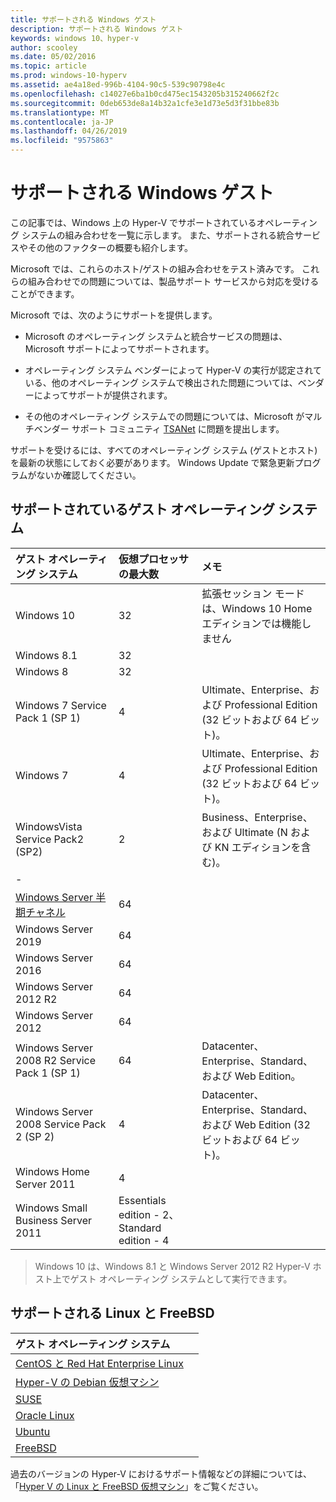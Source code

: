 ```yaml
---
title: サポートされる Windows ゲスト
description: サポートされる Windows ゲスト
keywords: windows 10、hyper-v
author: scooley
ms.date: 05/02/2016
ms.topic: article
ms.prod: windows-10-hyperv
ms.assetid: ae4a18ed-996b-4104-90c5-539c90798e4c
ms.openlocfilehash: c14027e6ba1b0cd475ec1543205b315240662f2c
ms.sourcegitcommit: 0deb653de8a14b32a1cfe3e1d73e5d3f31bbe83b
ms.translationtype: MT
ms.contentlocale: ja-JP
ms.lasthandoff: 04/26/2019
ms.locfileid: "9575863"
---
```

# <a name="supported-windows-guests"></a>サポートされる Windows ゲスト

この記事では、Windows 上の Hyper-V でサポートされているオペレーティング システムの組み合わせを一覧に示します。  また、サポートされる統合サービスやその他のファクターの概要も紹介します。

Microsoft では、これらのホスト/ゲストの組み合わせをテスト済みです。  これらの組み合わせでの問題については、製品サポート サービスから対応を受けることができます。

Microsoft では、次のようにサポートを提供します。

* Microsoft のオペレーティング システムと統合サービスの問題は、Microsoft サポートによってサポートされます。

* オペレーティング システム ベンダーによって Hyper-V の実行が認定されている、他のオペレーティング システムで検出された問題については、ベンダーによってサポートが提供されます。

* その他のオペレーティング システムでの問題については、Microsoft がマルチベンダー サポート コミュニティ [TSANet](http://www.tsanet.org/) に問題を提出します。

サポートを受けるには、すべてのオペレーティング システム (ゲストとホスト) を最新の状態にしておく必要があります。  Windows Update で緊急更新プログラムがないか確認してください。

## <a name="supported-guest-operating-systems"></a>サポートされているゲスト オペレーティング システム

| ゲスト オペレーティング システム |  仮想プロセッサの最大数 | メモ |
|:-----|:-----|:-----|
| Windows 10 | 32 |拡張セッション モードは、Windows 10 Home エディションでは機能しません |
| Windows 8.1 | 32 | |
| Windows 8 | 32 ||
| Windows 7 Service Pack 1 (SP 1) | 4 | Ultimate、Enterprise、および Professional Edition (32 ビットおよび 64 ビット)。 |
| Windows 7 | 4 | Ultimate、Enterprise、および Professional Edition (32 ビットおよび 64 ビット)。 |
| WindowsVista Service Pack2 (SP2) | 2 | Business、Enterprise、および Ultimate (N および KN エディションを含む)。 |
| - | | |
| [Windows Server 半期チャネル](https://docs.microsoft.com/en-us/windows-server/get-started/semi-annual-channel-overview) | 64 | |
| Windows Server 2019 | 64 | |
| Windows Server 2016 | 64 | |
| Windows Server 2012 R2 | 64 | |
| Windows Server 2012 | 64 | |
| Windows Server 2008 R2 Service Pack 1 (SP 1) | 64 | Datacenter、Enterprise、Standard、および Web Edition。 |
| Windows Server 2008 Service Pack 2 (SP 2) | 4 | Datacenter、Enterprise、Standard、および Web Edition (32 ビットおよび 64 ビット)。 |
| Windows Home Server 2011 | 4 | |
| Windows Small Business Server 2011 | Essentials edition - 2、Standard edition - 4 | |

> Windows 10 は、Windows 8.1 と Windows Server 2012 R2 Hyper-V ホスト上でゲスト オペレーティング システムとして実行できます。

## <a name="supported-linux-and-free-bsd"></a>サポートされる Linux と FreeBSD

| ゲスト オペレーティング システム |  |
|:-----|:------|
| [CentOS と Red Hat Enterprise Linux](https://technet.microsoft.com/library/dn531026.aspx) | |
| [Hyper-V の Debian 仮想マシン](https://technet.microsoft.com/library/dn614985.aspx) | |
| [SUSE](https://technet.microsoft.com/en-us/library/dn531027.aspx) | |
| [Oracle Linux](https://technet.microsoft.com/en-us/library/dn609828.aspx)  | |
| [Ubuntu](https://technet.microsoft.com/en-us/library/dn531029.aspx) | |
| [FreeBSD](https://technet.microsoft.com/library/dn848318.aspx) | |

過去のバージョンの Hyper-V におけるサポート情報などの詳細については、「[Hyper V の Linux と FreeBSD 仮想マシン](https://technet.microsoft.com/library/dn531030.aspx)」をご覧ください。
